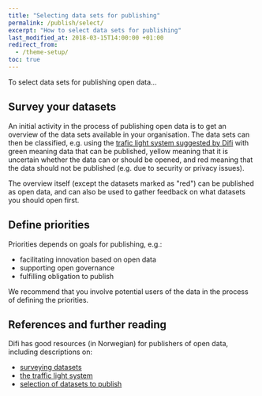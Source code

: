 ```yaml
---
title: "Selecting data sets for publishing"
permalink: /publish/select/
excerpt: "How to select data sets for publishing"
last_modified_at: 2018-03-15T14:00:00 +01:00
redirect_from:
  - /theme-setup/
toc: true
---
```


To select data sets for publishing open data...

## Survey your datasets

An initial activity in the process of publishing open data is to get an overview of the data sets available in your organisation. The data sets can then be classified, e.g. using the [trafic light system suggested by Difi](https://data.norge.no/document/del-og-skap-verdier-veileder-i-tilgjengeliggjøring-av-offentlige-data/1-hva-er-åpne-data/14) with green meaning data that can be published, yellow meaning that it is uncertain whether the data can or should be opened, and red meaning that the data should not be published (e.g. due to security or privacy issues).

The overview itself (except the datasets marked as "red") can be published as open data, and can also be used to gather feedback on what datasets you should open first.

## Define priorities

Priorities depends on goals for publishing, e.g.:
- facilitating innovation based on open data
- supporting open governance 
- fulfilling obligation to publish

We recommend that you involve potential users of the data in the process of defining the priorities. 

## References and further reading

Difi has good resources (in Norwegian) for publishers of open data, including descriptions on:
- [surveying datasets](https://data.norge.no/document/del-og-skap-verdier-veileder-i-tilgjengeliggjøring-av-offentlige-data/4-hvordan-går-du-fr-0)
- [the traffic light system](https://data.norge.no/document/del-og-skap-verdier-veileder-i-tilgjengeliggjøring-av-offentlige-data/1-hva-er-åpne-data/14)
- [selection of datasets to publish](https://data.norge.no/document/del-og-skap-verdier-veileder-i-tilgjengeliggjøring-av-offentlige-data/4-hvordan-går-du-fr-1)

